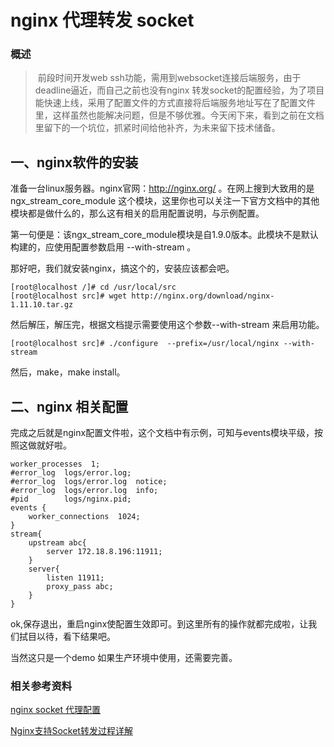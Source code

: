 # nginx 代理转发 socket

### 概述
> &nbsp;前段时间开发web ssh功能，需用到websocket连接后端服务，由于deadline逼近，而自己之前也没有nginx 转发socket的配置经验，为了项目能快速上线，采用了配置文件的方式直接将后端服务地址写在了配置文件里，这样虽然也能解决问题，但是不够优雅。今天闲下来，看到之前在文档里留下的一个坑位，抓紧时间给他补齐，为未来留下技术储备。


## 一、nginx软件的安装

准备一台linux服务器。nginx官网：http://nginx.org/ 。在网上搜到大致用的是 ngx_stream_core_module 这个模块，这里你也可以关注一下官方文档中的其他模块都是做什么的，那么这有相关的启用配置说明，与示例配置。

第一句便是：该ngx_stream_core_module模块是自1.9.0版本。此模块不是默认构建的，应使用配置参数启用 --with-stream 。

那好吧，我们就安装nginx，搞这个的，安装应该都会吧。

```
[root@localhost /]# cd /usr/local/src
[root@localhost src]# wget http://nginx.org/download/nginx-1.11.10.tar.gz
```

然后解压，解压完，根据文档提示需要使用这个参数--with-stream 来启用功能。

```
[root@localhost src]# ./configure  --prefix=/usr/local/nginx --with-stream 
```

然后，make，make install。


## 二、nginx 相关配置
完成之后就是nginx配置文件啦，这个文档中有示例，可知与events模块平级，按照这做就好啦。

```
worker_processes  1;
#error_log  logs/error.log;
#error_log  logs/error.log  notice;
#error_log  logs/error.log  info;
#pid        logs/nginx.pid;
events {
    worker_connections  1024;
}
stream{
    upstream abc{
        server 172.18.8.196:11911;
    }
    server{
        listen 11911;
        proxy_pass abc;
    }
}

```

ok,保存退出，重启nginx使配置生效即可。到这里所有的操作就都完成啦，让我们拭目以待，看下结果吧。


当然这只是一个demo  如果生产环境中使用，还需要完善。

### 相关参考资料

[nginx socket 代理配置](https://blog.csdn.net/weixin_37264997/article/details/80341911)

[Nginx支持Socket转发过程详解](https://www.cnblogs.com/knowledgesea/p/6497783.html)
